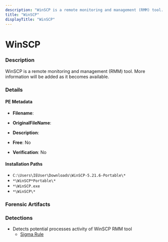```yaml
---
description: "WinSCP is a remote monitoring and management (RMM) tool. More information will be added as it becomes available."
title: "WinSCP"
displayTitle: "WinSCP"
---
```




# WinSCP


### Description

WinSCP is a remote monitoring and management (RMM) tool. More information will be added as it becomes available.




### Details


#### PE Metadata
- **Filename**: 
- **OriginalFileName**: 
- **Description**: 


- **Free**: No

- **Verification**: No




#### Installation Paths
- `C:\Users\IEUser\Downloads\WinSCP-5.21.6-Portable\*`
- `*\WinSCP*Portable\*`
- `*\WinSCP.exe`
- `*\WinSCP\*`

### Forensic Artifacts






### Detections
- Detects potential processes activity of WinSCP RMM tool
  - [Sigma Rule](https://github.com/magicsword-io/LOLRMM/blob/main/detections/sigma/winscp_processes_sigma.yml)



